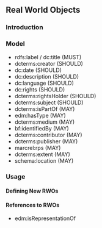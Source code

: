 
## Real World Objects

### Introduction

### Model

* rdfs:label / dc:title (MUST)
* dcterms:creator (SHOULD)
* dc:date (SHOULD)
* dc:description (SHOULD)
* dc:language (SHOULD)
* dc:rights (SHOULD)
* dcterms:rightsHolder (SHOULD)
* dcterms:subject (SHOULD)
* dcterms:isPartOf (MAY)
* edm:hasType (MAY)
* dcterms:medium (MAY)
* bf:identifiedBy (MAY)
* dcterms:contributor (MAY)
* dcterms:publisher (MAY)
* marcrel:rps (MAY)
* dcterms:extent (MAY)
* schema:location (MAY)

### Usage


#### Defining New RWOs

#### References to RWOs

* edm:isRepresentationOf

